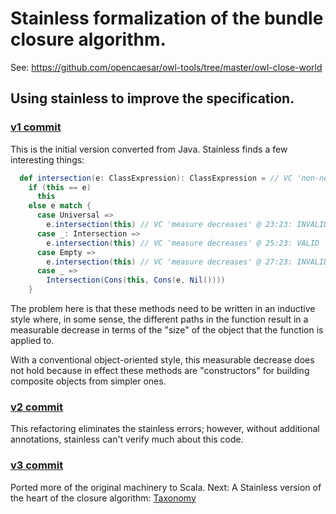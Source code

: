 # Stainless formalization of the bundle closure algorithm.

See: https://github.com/opencaesar/owl-tools/tree/master/owl-close-world

## Using stainless to improve the specification.

### [v1 commit](https://github.com/NicolasRouquette/stainless-bundle-closure/tree/v1)

This is the initial version converted from Java.
Stainless finds a few interesting things:

```scala
  def intersection(e: ClassExpression): ClassExpression = // VC 'non-negative measure' @ 18:7: VALID
    if (this == e)
      this
    else e match {
      case Universal =>
        e.intersection(this) // VC 'measure decreases' @ 23:23: INVALID
      case _: Intersection =>
        e.intersection(this) // VC 'measure decreases' @ 25:23: VALID
      case Empty =>
        e.intersection(this) // VC 'measure decreases' @ 27:23: INVALID
      case _ =>
        Intersection(Cons(this, Cons(e, Nil())))
    }
```

The problem here is that these methods need to be written in an inductive style
where, in some sense, the different paths in the function result in a measurable
decrease in terms of the "size" of the object that the function is applied to.

With a conventional object-oriented style, this measurable decrease does not hold
because in effect these methods are "constructors" for building composite objects
from simpler ones.

### [v2 commit](https://github.com/NicolasRouquette/stainless-bundle-closure/tree/v2)

This refactoring eliminates the stainless errors; however,
without additional annotations, stainless can't verify much about this code.


### [v3 commit](https://github.com/NicolasRouquette/stainless-bundle-closure/tree/v3)

Ported more of the original machinery to Scala.
Next: A Stainless version of the heart of the closure algorithm: [Taxonomy](https://github.com/opencaesar/owl-tools/blob/master/owl-close-world/src/main/java/io/opencaesar/closeworld/Taxonomy.java)
